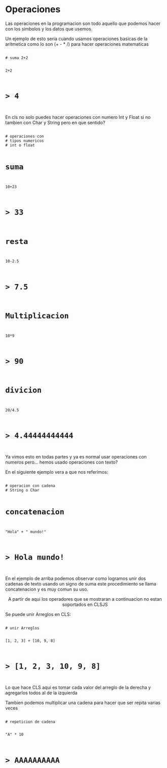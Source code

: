 <h1>
	Operaciones
</h1>
<p>
	Las operaciones en la programacion son todo aquello
	que podemos hacer con los simbolos y los datos que usemos.
</p>
<p>
	Un ejemplo de esto seria cuando usamos operaciones basicas
	de la aritmetica como lo son (+ - * /) para hacer operaciones
	matematicas
</p>
<code type=cls>
# suma 2+2

2+2

# > 4
</code>
<p>
	En cls no solo puedes hacer operaciones con numero
	Int y Float si no tambien con Char y String pero en que
	sentido?
</p>
<code type=cls>
# operaciones con
# tipos numericos
# int o float

# suma
10+23
# > 33

# resta
10-2.5
# > 7.5

# Multiplicacion
10*9
# > 90

# divicion
20/4.5
# > 4.44444444444

</code>
<p>
	Ya vimos esto en todas partes y ya es normal usar operaciones
	con numeros pero... hemos usado operaciones con texto?
</p>
<p>
	En el siguiente ejemplo vera a que nos referimos:
</p>

<code type=cls>
# operacion con cadena
# String o Char

# concatenacion
"Hola" + " mundo!"
# > Hola mundo!
</code>

<p>
	En el ejemplo de arriba podemos observar como logramos
	unir dos cadenas de texto usando un signo de suma este
	procedimiento se llama concatenacion y es muy comun su
	uso.
</p>

<p class="gold" style="text-align: center;">
	A partir de aqui los operadores que se mostraran a 
	continuacion no estan soportados en CLSJS
</p>

<p>
	Se puede unir Arreglos en CLS:
</p>
<code type=cls>
# unir Arreglos

[1, 2, 3] + [10, 9, 8]
# > [1, 2, 3, 10, 9, 8]
</code>
<p>
	Lo que hace CLS aqui es tomar cada valor del arreglo de la
	derecha y agregarlos todos al de la izquierda
</p>
<p>
	Tambien podemos multiplicar una cadena para hacer que ser
	repita varias veces
</p>
<code type=cls>
# repeticion de cadena

"A" * 10
# > AAAAAAAAAA
</code>
